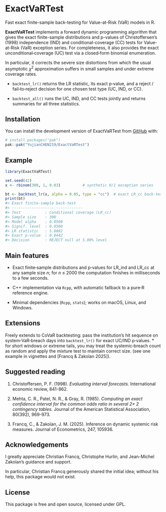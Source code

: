 
<!-- README.md is generated from README.Rmd. Please edit that file -->

# ExactVaRTest

Fast exact finite-sample back-testing for Value-at-Risk (VaR) models in
R.

<!-- badges: start -->
<!-- badges: end -->

**ExactVaRTest** implements a forward dynamic programming algorithm that
gives the exact finite-sample distributions and p-values of
Christoffersen’s (1998) independence (IND) and conditional-coverage (CC)
tests for Value-at-Risk (VaR) exception series. For completeness, it
also provides the exact unconditional‑coverage (UC) test via a
closed‑form binomial enumeration.

In particular, it corrects the severe size distortions from which the
usual asymptotic $\chi^2$ approximation suffers in small samples and
under extreme coverage rates.

- `backtest_lr()` returns the LR statistic, its exact p‑value, and a
  reject / fail‑to‑reject decision for one chosen test type (UC, IND, or
  CC).

- `backtest_all()` runs the UC, IND, and CC tests jointly and returns
  summaries for all three statistics.

## Installation

You can install the development version of ExactVaRTest from
[GitHub](https://github.com/) with:

``` r
# install.packages("pak")
pak::pak("YujianCHEN219/ExactVaRTest")
```

## Example

``` r
library(ExactVaRTest)

set.seed(42)
x <- rbinom(300, 1, 0.03)          # synthetic 0/1 exception series

bt <- backtest_lr(x, alpha = 0.05, type = "cc")  # exact LR_cc back-test
print(bt)
#> Exact finite-sample back-test
#> --------------------------------
#> Test           : Conditional coverage (LR_cc)
#> Sample size    : 300
#> Model alpha    : 0.0500
#> Signif. level  : 0.0500
#> LR statistic   : 5.8882
#> Exact p-value  : 0.0442
#> Decision       : REJECT null at 5.00% level
```

## Main features

- Exact finite‑sample distributions and p‑values for LR_ind and LR_cc at
  any sample size *n*; for *n* ≤ 2000 the computation finishes in
  milliseconds to a few seconds.

- C++ implementation via `Rcpp`, with automatic fallback to a pure‑R
  reference engine.

- Minimal dependencies (`Rcpp`, `stats`); works on macOS, Linux, and
  Windows.

## Extensions

Freely extends to CoVaR backtesting: pass the institution’s hit sequence
on system‑VaR‑breach days into `backtest_lr()` for exact UC/IND
p‑values. \* for short windows or extreme tails, you may treat the
systemic‑breach count as random and apply the mixture test to maintain
correct size. (see one example in vignettes and \[Francq & Zakoïan
2025\]).

## Suggested reading

1.  Christoffersen, P. F. (1998). *Evaluating interval forecasts.*
    International economic review, 841-862.

2.  Mehta, C. R., Patel, N. R., & Gray, R. (1985). *Computing an exact
    confidence interval for the common odds ratio in several 2× 2
    contingency tables.* Journal of the American Statistical
    Association, 80(392), 969-973.

3.  Francq, C., & Zakoïan, J. M. (2025). Inference on dynamic systemic
    risk measures. Journal of Econometrics, 247, 105936.

## Acknowledgements

I greatly appreciate Christian Francq, Christophe Hurlin, and
Jean-Michel Zakoïan’s guidance and support.

In particular, Christian Francq generously shared the initial idea;
without his help, this package would not exist.

## License

This package is free and open source, licensed under GPL.
